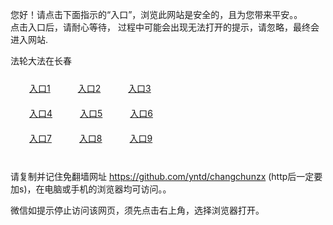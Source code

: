 您好！请点击下面指示的“入口”，浏览此网站是安全的，且为您带来平安。。 <br/>
点击入口后，请耐心等待， 过程中可能会出现无法打开的提示，请忽略，最终会进入网站. </br>

法轮大法在长春<br/>
<div style="padding:10px"><a style="margin:20px" target="_blank" href="https://d3sq0i2g7cq3ej.cloudfront.net/2Qpsp?gtzmkmna" id="ccLink1" rel="nofollow">入口1</a> <a target="_blank" style="margin:20px" href="https://d1ltcnc38rhgxr.cloudfront.net/2Qpsp?jrizcrss" id="ccLink2" rel="nofollow">入口2</a> <a style="margin:20px" target="_blank" href="https://da5ize7vbrcy.cloudfront.net/2Qpsp?zpimhcli" id="ccLink3" rel="nofollow">入口3</a></div>

<div style="padding:10px" ><a style="margin:20px" target="_blank" href="https://d3sq0i2g7cq3ej.cloudfront.net/2Qpsp?gtzmkmna" id="ccLink4" rel="nofollow">入口4</a> <a style="margin:20px" href="https://d1ltcnc38rhgxr.cloudfront.net/2Qpsp?jrizcrss" target="_blank" id="ccLink5" rel="nofollow">入口5</a> <a style="margin:20px" href="https://da5ize7vbrcy.cloudfront.net/2Qpsp?zpimhcli" target="_blank" id="ccLink6" rel="nofollow">入口6</a></div>

<div style="padding:10px"><a style="margin:20px" target="_blank" href="https://d3sq0i2g7cq3ej.cloudfront.net/2Qpsp?gtzmkmna" id="ccLink7" rel="nofollow">入口7</a> <a style="margin:20px" href="https://d1ltcnc38rhgxr.cloudfront.net/2Qpsp?jrizcrss" target="_blank" id="ccLink8" rel="nofollow">入口8</a> <a style="margin:20px" target="_blank" href="https://da5ize7vbrcy.cloudfront.net/2Qpsp?zpimhcli" id="ccLink9" rel="nofollow">入口9</a></div>

<br/>



请复制并记住免翻墙网址 https://github.com/yntd/changchunzx (http后一定要加s)，在电脑或手机的浏览器均可访问。。<br/>

微信如提示停止访问该网页，须先点击右上角，选择浏览器打开。
